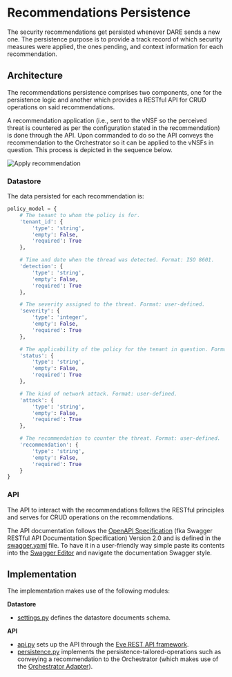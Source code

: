 # Recommendations Persistence

The security recommendations get persisted whenever DARE sends a new one. The persistence purpose is to provide a track record of which security measures were applied, the ones pending, and context information for each recommendation.

## Architecture

The recommendations persistence comprises two components, one for the persistence logic and another which provides a RESTful API for CRUD operations on said recommendations.

A recommendation application (i.e., sent to the vNSF so the perceived threat is countered as per the configuration stated in the recommendation) is done through the API. Upon commanded to do so the API conveys the recommendation to the Orchestrator so it can be applied to the vNSFs in question. This process is depicted in the sequence below.

![Apply recommendation](https://www.websequencediagrams.com/cgi-bin/cdraw?lz=VXNlci0-K0FQSTogQXBwbHkgcmVjb21tZW5kYXRpb24KQVBJLT4rT3JjaGVzdHJhdG9yABIXABcMLT4tAE0FUgA_DSBhcHBsaWVkAE4GLVVzZXI6IERvbmUK&s=rose)

### Datastore

The data persisted for each recommendation is:

```python
policy_model = {
    # The tenant to whom the policy is for.
    'tenant_id': {
        'type': 'string',
        'empty': False,
        'required': True
    },

    # Time and date when the thread was detected. Format: ISO 8601.
    'detection': {
        'type': 'string',
        'empty': False,
        'required': True
    },

    # The severity assigned to the threat. Format: user-defined.
    'severity': {
        'type': 'integer',
        'empty': False,
        'required': True
    },

    # The applicability of the policy for the tenant in question. Format: user-defined.
    'status': {
        'type': 'string',
        'empty': False,
        'required': True
    },

    # The kind of network attack. Format: user-defined.
    'attack': {
        'type': 'string',
        'empty': False,
        'required': True
    },

    # The recommendation to counter the threat. Format: user-defined.
    'recommendation': {
        'type': 'string',
        'empty': False,
        'required': True
    }
}
```

### API

The API to interact with the recommendations follows the RESTful principles and serves for CRUD operations on the recommendations.

The API documentation follows the [OpenAPI Specification](https://swagger.io/specification/) (fka Swagger RESTful API Documentation Specification) Version 2.0 and is defined in the [swagger.yaml](swagger.yaml) file. To have it in a user-friendly way simple paste its contents into the [Swagger Editor](https://editor.swagger.io/) and navigate the documentation Swagger style.


## Implementation

The implementation makes use of the following modules:

**Datastore**

* [settings.py](settings.py) defines the datastore documents schema.

**API**

* [api.py](api.py) sets up the API through the [Eve REST API framework](http://eve.readthedocs.io/en/stable/).
* [persistence.py](dashboardpersistence/persistence.py) implements the persistence-tailored-operations such as conveying a recommendation to the Orchestrator (which makes use of the [Orchestrator Adapter](../vnsfo/README.md)).
